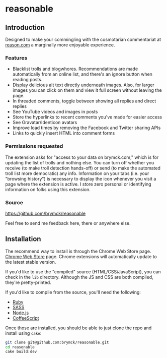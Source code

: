 reasonable
==========

Introduction
------------

Designed to make your commingling with the cosmotarian commentariat at
[reason.com](http://www.reason.com/) a marginally more enjoyable experience.

### Features

* Blacklist trolls and blogwhores. Recommendations are made automatically from
  an online list, and there's an ignore button when reading posts.
* Display delicious alt text directly underneath images. Also, for larger
  images you can click on them and view it full screen without leaving the page.
* In threaded comments, toggle between showing all replies and direct replies
* See YouTube videos and images in posts
* Store the hyperlinks to recent comments you've made for easier access
* See Gravatar/Identicon avatars
* Improve load times by removing the Facebook and Twitter sharing APIs
* Links to quickly insert HTML into comment forms

### Permissions requested

The extension asks for "access to your data on brymck.com," which is for
updating the list of trolls and nothing else. You can turn off whether you
receive (to make troll detection hands-off) or send (to make the automated
troll list more democratic) any info. Information on your tabs (i.e. your
"browsing history") is necessary to display the icon whenever you visit a page
where the extension is active. I store zero personal or identifying information
on folks using this extension.

### Source

https://github.com/brymck/reasonable

Feel free to send me feedback here, there or anywhere else.

Installation
------------

The recommend way to install is through the Chrome Web Store page. [Chrome Web Store](https://chrome.google.com/webstore/detail/fdbllkbadgaglaalokapjlkcagidcndj) page. Chrome
extensions will automatically update to the latest stable version.

If you'd like to use the "compiled" source (HTML/CSS/JavaScript), you can check
in the `lib` directory. Although the JS and CSS are both compiled, they're
pretty-printed.

If you'd like to compile from the source, you'll need the following:

* [Ruby](http://www.ruby-lang.org/en/)
* [SASS](http://sass-lang.com/)
* [Node.js](http://nodejs.org/)
* [CoffeeScript](http://jashkenas.github.com/coffee-script/)

Once those are installed, you should be able to just clone the repo and install
using `cake`:

```bash
git clone git@github.com:brymck/reasonable.git
cd reasonable
cake build:dev
```
